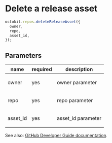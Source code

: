 # Delete a release asset

```js
octokit.repos.deleteReleaseAsset({
  owner,
  repo,
  asset_id,
});
```

## Parameters

<table>
  <thead>
    <tr>
      <th>name</th>
      <th>required</th>
      <th>description</th>
    </tr>
  </thead>
  <tbody>
    <tr><td>owner</td><td>yes</td><td>

owner parameter

</td></tr>
<tr><td>repo</td><td>yes</td><td>

repo parameter

</td></tr>
<tr><td>asset_id</td><td>yes</td><td>

asset_id parameter

</td></tr>
  </tbody>
</table>

See also: [GitHub Developer Guide documentation](endpoint.documentationUrl).
